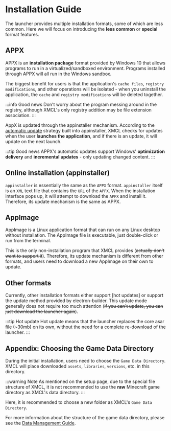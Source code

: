 # Installation Guide

The launcher provides multiple installation formats, some of which are less common. Here we will focus on introducing the **less common** or **special** format features.

## APPX

APPX is an **installation package** format provided by Windows 10 that allows programs to run in a virtualized/sandboxed environment. Programs installed through APPX will all run in the Windows sandbox.

The biggest benefit for users is that the application's `cache files`, `registry modifications`, and other operations will be isolated - when you uninstall the application, the `cache` and `registry modifications` will be deleted together.

:::info Good news
Don't worry about the program messing around in the registry, although XMCL's only registry addition may be file extension association.
:::

AppX is updated through the appinstaller mechanism. According to the [automatic update](https://learn.microsoft.com/en-us/windows/msix/app-installer/auto-update-and-repair--overview#automatic-updates) strategy built into appinstaller, XMCL checks for updates when the user **launches the application**, and if there is an update, it will update on the next launch.

:::tip Good news
APPX's automatic updates support Windows' **optimization delivery** and **incremental updates** - only updating changed content.
:::

## Online installation (appinstaller)

`appinstaller` is essentially the same as the `APPX` format. `appinstaller` itself is an `XML` text file that contains the `URL` of the `APPX`. When the installation interface pops up, it will attempt to download the `APPX` and install it. Therefore, its update mechanism is the same as APPX.

## AppImage

AppImage is a Linux application format that can run on any Linux desktop without installation. The AppImage file is executable, just double-click or run from the terminal.

This is the only non-installation program that XMCL provides (~~actually don't want to support it~~). Therefore, its update mechanism is different from other formats, and users need to download a new AppImage on their own to update.

## Other formats

Currently, other installation formats either support [hot updates] or support the update method provided by electron-builder. This update mode generally does not require too much attention (~~if you can't update, you can just download the launcher again~~).

:::tip Hot update
Hot update means that the launcher replaces the core asar file (~30mb) on its own, without the need for a complete re-download of the launcher.
:::

## Appendix: Choosing the Game Data Directory

During the initial installation, users need to choose the `Game Data Directory`. XMCL will place downloaded `assets`, `libraries`, `versions`, etc. in this directory.

:::warning Note
As mentioned on the setup page, due to the special file structure of XMCL, it is not recommended to use the **raw** Minecraft game directory as XMCL's data directory.
:::

Here, it is recommended to choose a new folder as XMCL's `Game Data Directory`.

For more information about the structure of the game data directory, please see the [Data Management Guide](/zh/guide/manage.md#minecraft-related-data).